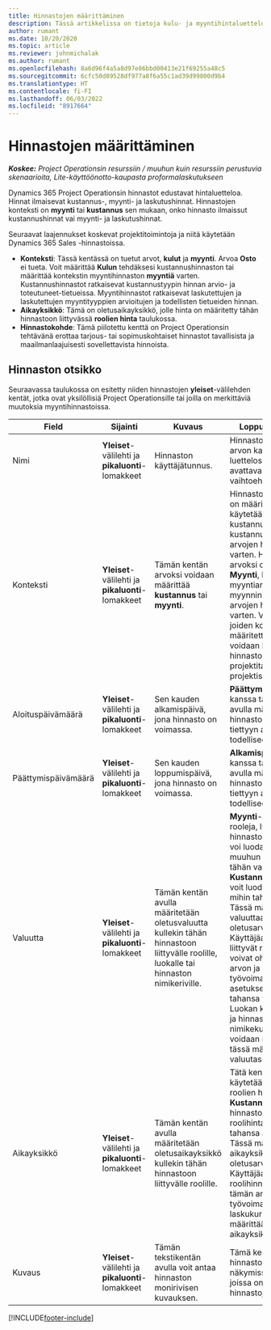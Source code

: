 ```yaml
---
title: Hinnastojen määrittäminen
description: Tässä artikkelissa on tietoja kulu- ja myyntihintaluetteloiden määrittämisestä.
author: rumant
ms.date: 10/20/2020
ms.topic: article
ms.reviewer: johnmichalak
ms.author: rumant
ms.openlocfilehash: 8a6d96f4a5a8d97e86bbd00413e21f69255a48c5
ms.sourcegitcommit: 6cfc50d89528df977a8f6a55c1ad39d99800d9b4
ms.translationtype: HT
ms.contentlocale: fi-FI
ms.lasthandoff: 06/03/2022
ms.locfileid: "8917664"
---
```

# <a name="set-up-price-lists"></a>Hinnastojen määrittäminen

_**Koskee:** Project Operationsin resurssiin / muuhun kuin resurssiin perustuvia skenaarioita, Lite-käyttöönotto-kaupasta proformalaskutukseen_

Dynamics 365 Project Operationsin hinnastot edustavat hintaluetteloa. Hinnat ilmaisevat kustannus-, myynti- ja laskutushinnat. Hinnastojen konteksti on **myynti** tai **kustannus** sen mukaan, onko hinnasto ilmaissut kustannushinnat vai myynti- ja laskutushinnat.

Seuraavat laajennukset koskevat projektitoimintoja ja niitä käytetään Dynamics 365 Sales -hinnastoissa.

- **Konteksti**: Tässä kentässä on tuetut arvot, **kulut** ja **myynti**. Arvoa **Osto** ei tueta. Voit määrittää **Kulun** tehdäksesi kustannushinnaston tai määrittää kontekstin myyntihinnaston **myyntiä** varten. Kustannushinnastot ratkaisevat kustannustyypin hinnan arvio- ja toteutuneet-tietueissa. Myyntihinnastot ratkaisevat laskutettujen ja laskutettujen myyntityyppien arvioitujen ja todellisten tietueiden hinnan.
- **Aikayksikkö**: Tämä on oletusaikayksikkö, jolle hinta on määritetty tähän hinnastoon liittyvässä **roolien hinta** taulukossa.
- **Hinnastokohde**: Tämä piilotettu kenttä on Project Operationsin tehtävänä erottaa tarjous- tai sopimuskohtaiset hinnastot tavallisista ja maailmanlaajuisesti sovellettavista hinnoista.

## <a name="price-list-header"></a>Hinnaston otsikko

Seuraavassa taulukossa on esitetty niiden hinnastojen **yleiset**-välilehden kentät, jotka ovat yksilöllisiä Project Operationsille tai joilla on merkittäviä muutoksia myyntihinnastoissa.

| Field | Sijainti | Kuvaus | Loppupään vaikutus |
| --- | --- | --- | --- |
| Nimi | **Yleiset**-välilehti ja **pikaluonti**-lomakkeet | Hinnaston käyttäjätunnus. | Hinnasto näyttää tämän arvon kaikilla luettelosivuilla ja avattavan luettelon vaihtoehdoissa.|
| Konteksti | **Yleiset**-välilehti ja **pikaluonti**-lomakkeet | Tämän kentän arvoksi voidaan määrittää **kustannus** tai **myynti**. | Hinnastoa, jonka arvoksi on määritetty **kustannus**, käytetään kustannusarvioiden ja kustannusten todellisten arvojen hinnan etsimistä varten. Hinnastoa, jonka arvoksi on määritetty **Myynti**, käytetään myyntiarvioiden ja myynnin todellisten arvojen hinnan etsimistä varten. Vain hinnastot, joiden kontekstiksi on määritetty **myynti**, voidaan liittää projektin hinnastoihin asiakkaille, projektitarjouksille tai projektisopimuksille. |
| Aloituspäivämäärä | **Yleiset**-välilehti ja **pikaluonti**-lomakkeet | Sen kauden alkamispäivä, jona hinnasto on voimassa. | **Päättymispäivä**-kentän kanssa tämän kentän avulla määritetään, mitä hinnastoa käytetään tiettyyn arvioon tai todelliseen riviin. |
| Päättymispäivämäärä | **Yleiset**-välilehti ja **pikaluonti**-lomakkeet | Sen kauden loppumispäivä, jona hinnasto on voimassa. | **Alkamispäivä**-kentän kanssa tämän kentän avulla määritetään, mitä hinnastoa käytetään tiettyyn arvioon tai todelliseen riviin. |
| Valuutta | **Yleiset**-välilehti ja **pikaluonti**-lomakkeet | Tämän kentän avulla määritetään oletusvaluutta kullekin tähän hinnastoon liittyvälle roolille, luokalle tai hinnaston nimikeriville. | **Myynti**-hinnastoja, rooleja, luokkia tai hinnaston nimikerivejä ei voi luoda mihinkään muuhun valuuttaan kuin tähän valuuttaan. **Kustannus**-hinnastoissa voit luoda roolihintarivin mihin tahansa valuuttaan. Tässä määritettyä valuuttaa käytetään oletusarvona. Käyttäjäasetukset, jotka liittyvät roolien hintoihin, voivat ohittaa tämän arvon ja ottaa työvoimakustannushinnan asetukset käyttöön missä tahansa valuutassa. Luokan kustannushinnat ja hinnaston nimikekustannukset voidaan määrittää vain tässä määritetyssä valuutassa. |
| Aikayksikkö | **Yleiset**-välilehti ja **pikaluonti**-lomakkeet | Tämän kentän avulla määritetään oletusaikayksikkö kullekin tähän hinnastoon liittyvälle roolille. | Tätä kentän arvoa käytetään vain liittyvien roolien hinta-asetuksissa. **Kustannus**- ja **Myynti**-hinnastoissa voit luoda roolihintarivin mihin tahansa aikayksikköön. Tässä määritettyä aikayksikköä käytetään oletusarvona. Käyttäjäasetuksiin liittyvät roolihinnat voivat ohittaa tämän arvon, jotta työvoimakustannukset ja laskukurssi voidaan määrittää millä tahansa aikayksiköllä. |
| Kuvaus | **Yleiset**-välilehti ja **pikaluonti**-lomakkeet | Tämän tekstikentän avulla voit antaa hinnaston monirivisen kuvauksen. | Tämä kenttä näkyy hinnastossa **liittyvissä** näkymissä eri kohteissa, joissa on toisiinsa liittyviä hinnastoja. |


[!INCLUDE[footer-include](../includes/footer-banner.md)]